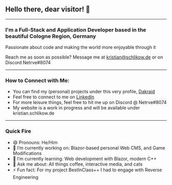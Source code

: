 ## Hello there, dear visitor! 👋
---
### I'm a Full-Stack and Application Developer based in the beautiful Cologne Region, Germany
Passionate about code and making the world more enjoyable through it

Reach me as soon as possible? Message me at kristian@schlikow.de or on Discord Netrve#8074

---
### How to Connect with Me:
- You can find my (personal) projects under this very profile, <a href="https://github.com/Dakraid">Dakraid</a>
- Feel free to connect to me on <a href="https://www.linkedin.com/in/kristian-schlikow/">LinkedIn</a>
- For more leisure things, feel free to hit me up on Discord @ Netrve#8074
- My website is a work in progress and will be available under kristian.schlikow.de

---
### Quick Fire
- 😄 Pronouns: He/Him
- 🔭 I’m currently working on: Blazor-based personal Web CMS, and Game Modifications
- 🌱 I’m currently learning: Web development with Blazor, modern C++
- 💬 Ask me about: All things coffee, interactive media, and cats
- ⚡ Fun fact: For my project BestInClass++ I had to engage with Reverse Engineering
